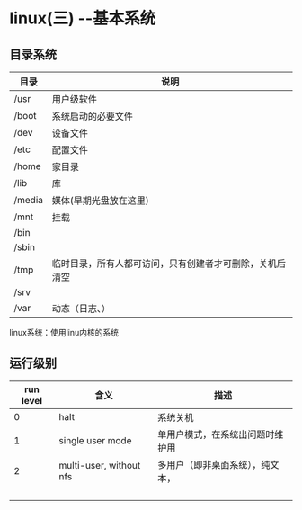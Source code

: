# linux(三) --基本系统

## 目录系统

| 目录   | 说明                                                     |
| ------ | -------------------------------------------------------- |
| /usr   | 用户级软件                                               |
| /boot  | 系统启动的必要文件                                       |
| /dev   | 设备文件                                                 |
| /etc   | 配置文件                                                 |
| /home  | 家目录                                                   |
| /lib   | 库                                                       |
| /media | 媒体(早期光盘放在这里)                                   |
| /mnt   | 挂载                                                     |
| /bin   |                                                          |
| /sbin  |                                                          |
| /tmp   | 临时目录，所有人都可访问，只有创建者才可删除，关机后清空 |
| /srv   |                                                          |
| /var   | 动态（日志、）                                           |

linux系统：使用linu内核的系统

## 运行级别

| run level | 含义                    | 描述                             |
| --------- | ----------------------- | -------------------------------- |
| 0         | halt                    | 系统关机                         |
| 1         | single user mode        | 单用户模式，在系统出问题时维护用 |
| 2         | multi-user, without nfs | 多用户（即非桌面系统），纯文本， |
|           |                         |                                  |
|           |                         |                                  |
|           |                         |                                  |
|           |                         |                                  |

